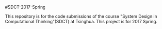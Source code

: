 #SDCT-2017-Spring

This repository is for the code submissions of the course "System Design in Computational Thinking"(SDCT) at Tsinghua. This project is for 2017 Spring.
